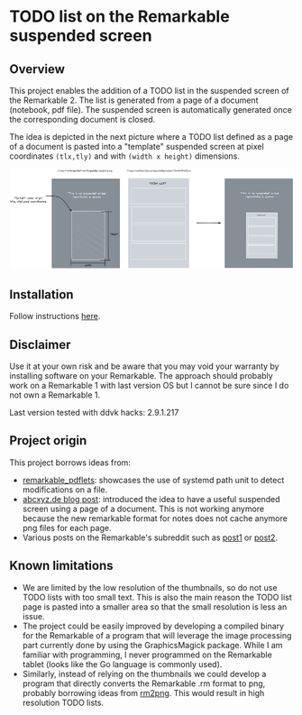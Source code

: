 # TODO list on the Remarkable suspended screen

## Overview

This project enables the addition of a TODO list in the suspended screen of the Remarkable 2. The list is generated from a page of a document (notebook, pdf file). The suspended screen is automatically generated once the corresponding document is closed.

The idea is depicted in the next picture where a TODO list defined as a page of a document is pasted into a "template" suspended screen at pixel coordinates `(tlx,tly)` and with `(width x height)` dimensions. 

![overview](overview.png)

## Installation

Follow instructions [here](installation.md).

## Disclaimer

Use it at your own risk and be aware that you may void your warranty by installing software on your Remarkable. The approach should probably work on a Remarkable 1 with last version OS but I cannot be sure since I do not own a Remarkable 1.

Last version tested with ddvk hacks: 2.9.1.217

## Project origin

This project borrows ideas from:
- [remarkable_pdflets](https://github.com/Evidlo/remarkable_pdflets): showcases the use of systemd path unit to detect modifications on a file.
- [abcxyz.de blog post](http://abcxyz.de/2017/12/07/turn-rms-suspended-screen-in-something-useful/): introduced the idea to have a useful suspended screen using a page of a document. This is not working anymore because the new remarkable format for notes does not cache anymore png files for each page. 
- Various posts on the Remarkable's subreddit such as [post1](https://www.reddit.com/r/RemarkableTablet/comments/nb019i/need_help_with_small_modification_suspended/?utm_source=amp&utm_medium=&utm_content=post_title) or [post2](https://www.reddit.com/r/RemarkableTablet/comments/hg979z/has_anybody_done_this_hack_for_the_suspended/).

## Known limitations

- We are limited by the low resolution of the thumbnails, so do not use TODO lists with too small text. This is also the main reason the TODO list page is pasted into a smaller area so that the small resolution is less an issue.
- The project could be easily improved by developing a compiled binary for the Remarkable of a program that will leverage the image processing part currently done by using the GraphicsMagick package. While I am familiar with programming, I never programmed on the Remarkable tablet (looks like the Go language is commonly used).
- Similarly, instead of relying on the thumbnails we could develop a program that directly converts the Remarkable .rm format to png, probably borrowing ideas from [rm2png](https://github.com/pdbeckwith/rm2png). This would result in high resolution TODO lists.

